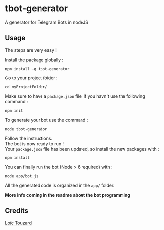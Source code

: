 # tbot-generator
A generator for Telegram Bots in nodeJS


## Usage
The steps are very easy !

Install the package globally :  
```
npm install -g tbot-generator
```

Go to your project folder :  

```
cd myProjectFolder/
```

Make sure to have a `package.json` file, if you havn't use the following command :  
```
npm init
```

To generate your bot use the command :  
```
node tbot-generator
```

Follow the instructions.  
The bot is now ready to run !  
Your `package.json` file has been updated, so install the new packages with :  
```
npm install
```

You can finally run the bot (Node > 6 required) with :  
```
node app/bot.js
```

All the generated code is organized in the `app/` folder.

**More info coming in the readme about the bot programming**

## Credits

[Loïc Touzard](https://github.com/LoicTouzard?tab=activity)